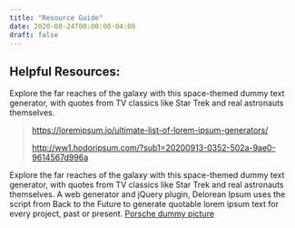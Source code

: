 ```yaml
---
title: "Resource Guide"
date: 2020-08-24T00:00:00-04:00
draft: false
---
```


## Helpful Resources:

Explore the far reaches of the galaxy with this space-themed dummy text generator, with quotes from TV classics like Star Trek and real astronauts themselves.
> https://loremipsum.io/ultimate-list-of-lorem-ipsum-generators/
>
> http://ww1.hodoripsum.com/?sub1=20200913-0352-502a-9ae0-9614567d996a
>
Explore the far reaches of the galaxy with this space-themed dummy text generator, with quotes from TV classics like Star Trek and real astronauts themselves.
A web generator and jQuery plugin, Delorean Ipsum uses the script from Back to the Future to generate quotable lorem ipsum text for every project, past or present. [Porsche dummy picture](https://vigorous-jones-891bb5.netlify.app/Porsche.jpg) 
